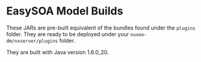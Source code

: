 # EasySOA Model Builds

These JARs are pre-built equivalent of the bundles found under the `plugins` folder. They are ready to be deployed under your `nuxeo-dm/nxserver/plugins` folder.

They are built with Java version 1.6.0_20.
